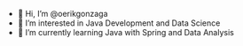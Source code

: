 - 👋 Hi, I’m @oerikgonzaga
- 👀 I’m interested in Java Development and Data Science
- 🌱 I’m currently learning Java with Spring and Data Analysis

<!---
oerikgonzaga/oerikgonzaga is a ✨ special ✨ repository because its `README.md` (this file) appears on your GitHub profile.
You can click the Preview link to take a look at your changes.
--->
